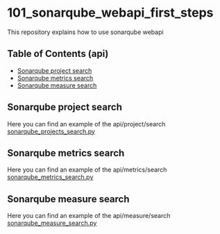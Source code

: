 # 101_sonarqube_webapi_first_steps
This repository explains how to use sonarqube webapi

## Table of Contents (api)
* [Sonarqube project search](#sonarqube-project-search)
* [Sonarqube metrics search](#sonarqube-metrics-search)
* [Sonarqube measure search](#sonarqube-measure-search)

## Sonarqube project search
Here you can find an example of the api/project/search [sonarqube_projects_search.py](sonarqube_projects_search.py)

## Sonarqube metrics search
Here you can find an example of the api/metrics/search [sonarqube_metrics_search.py](sonarqube_metrics_search.py)

## Sonarqube measure search
Here you can find an example of the api/measure/search [sonarqube_measure_search.py](sonarqube_measure_search.py)

